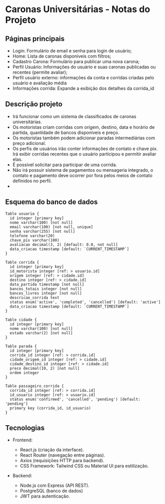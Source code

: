# Caronas Universitárias - Notas do Projeto

## Páginas principais

- Login: Formulário de email e senha para login de usuário;
- Home: Lista de caronas disponíveis com filtros;
- Cadastro Carona: Formulário para publicar uma nova carona;
- Perfil Usuário: Informações do usuário e suas caronas publicadas ou recentes (permite avaliar);
- Perfil usuário externo: informações da conta e corridas criadas pelo usuário e avaliação média
- Informações corrida: Expande a exibição dos detalhes da corrida_id

## Descrição projeto

- Irá funcionar como um sistema de classificados de caronas universitárias.
- Os motoristas criam corridas com origem, destino, data e horário de partida, quantidade de bancos disponíveis e preço.
- Os motoristas também podem adicionar paradas intermediárias com preço adicional.
- Os perfis de usuários irão conter informações de contato e chave pix. Irá exibir corridas recentes que o usuário participou e permitir avaliar elas.
- É possível solicitar para participar de uma corrida.
- Não irá possuir sistema de pagamentos ou mensageria integrado, o contato e pagamento deve ocorrer por fora pelos meios de contato definidos no perfil.
-

## Esquema do banco de dados

```dbml
Table usuario {
  id integer [primary key]
  nome varchar(100) [not null]
  email varchar(100) [not null, unique]
  senha varchar(255) [not null]
  telefone varchar(20)
  chave_pix varchar(100)
  avaliacao decimal(3, 2) [default: 0.0, not null]
  data_criacao timestamp [default: `CURRENT_TIMESTAMP`]
}

Table corrida {
  id integer [primary key]
  id_motorista integer [ref: > usuario.id]
  origem integer [ref: > cidade.id]
  destino integer [ref: > cidade.id]
  data_partida timestamp [not null]
  bancos_totais integer [not null]
  bancos_livres integer [not null]
  descricao_corrida text
  status enum('active', 'completed', 'cancelled') [default: 'active']
  data_criacao timestamp [default: `CURRENT_TIMESTAMP`]
}

Table cidade {
  id integer [primary key]
  nome varchar(100) [not null]
  estado varchar(2) [not null]
}

Table parada {
  id integer [primary key]
  corrida_id integer [ref: > corrida.id] 
  cidade_origem_id integer [ref: > cidade.id]
  cidade_destino_id integer [ref: > cidade.id]
  preco decimal(10, 2) [not null]
  ordem integer
}

Table passageiro_corrida {
  corrida_id integer [ref: > corrida.id]
  id_usuario integer [ref: > usuario.id]
  status enum('confirmed', 'cancelled', 'pending') [default: 'pending']
  primary key (corrida_id, id_usuario)
}
```

## Tecnologias

- Frontend:
  - React.js (criação da interface).
  - React Router (navegação entre páginas).
  - Axios (requisições HTTP para backend).
  - CSS Framework: Tailwind CSS ou Material UI para estilização.

- Backend:
  - Node.js com Express (API REST).
  - PostgreSQL (banco de dados)
  - JWT para autenticação.
